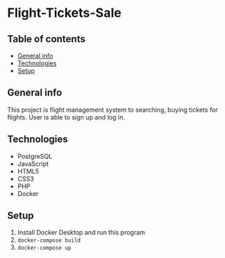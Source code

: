 # Flight-Tickets-Sale
## Table of contents
* [General info](#general-info)
* [Technologies](#technologies)
* [Setup](#setup)

## General info 
This project is flight management system to searching, buying tickets for flights. User is able to sign up and log in. 

## Technologies
* PostgreSQL
* JavaScript
* HTML5
* CSS3
* PHP
* Docker

## Setup
1. Install Docker Desktop and run this program
2. ```docker-compose build```
3. ```docker-compose up```